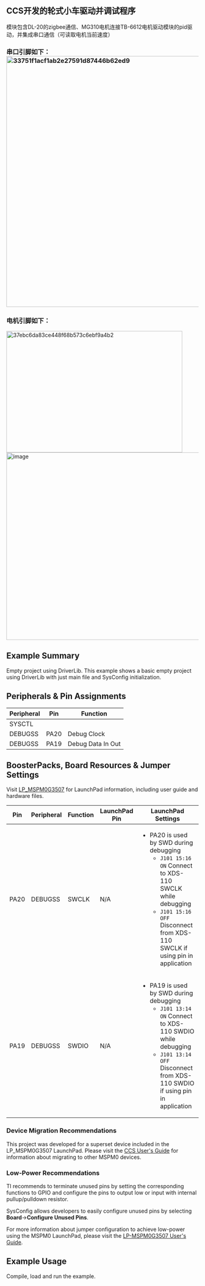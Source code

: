  ## CCS开发的轮式小车驱动并调试程序
模块包含DL-20的zigbee通信、MG310电机连接TB-6612电机驱动模块的pid驱动，并集成串口通信（可读取电机当前速度）
### 串口引脚如下：<img width="1133" height="657" alt="33751f1acf1ab2e27591d87446b62ed9" src="https://github.com/user-attachments/assets/2ef6e8ed-9873-47d2-bac7-7e74abf17a57" />
### 电机引脚如下：
<img width="461" height="318" alt="37ebc6da83ce448f68b573c6ebf9a4b2" src="https://github.com/user-attachments/assets/18380a41-3391-42b3-b41b-5483e099733c" /><img width="699" height="491" alt="image" src="https://github.com/user-attachments/assets/c7d014ef-9a23-4d91-9e16-362b51c79e33" />




## Example Summary

Empty project using DriverLib.
This example shows a basic empty project using DriverLib with just main file
and SysConfig initialization.

## Peripherals & Pin Assignments

| Peripheral | Pin | Function |
| --- | --- | --- |
| SYSCTL |  |  |
| DEBUGSS | PA20 | Debug Clock |
| DEBUGSS | PA19 | Debug Data In Out |

## BoosterPacks, Board Resources & Jumper Settings

Visit [LP_MSPM0G3507](https://www.ti.com/tool/LP-MSPM0G3507) for LaunchPad information, including user guide and hardware files.

| Pin | Peripheral | Function | LaunchPad Pin | LaunchPad Settings |
| --- | --- | --- | --- | --- |
| PA20 | DEBUGSS | SWCLK | N/A | <ul><li>PA20 is used by SWD during debugging<br><ul><li>`J101 15:16 ON` Connect to XDS-110 SWCLK while debugging<br><li>`J101 15:16 OFF` Disconnect from XDS-110 SWCLK if using pin in application</ul></ul> |
| PA19 | DEBUGSS | SWDIO | N/A | <ul><li>PA19 is used by SWD during debugging<br><ul><li>`J101 13:14 ON` Connect to XDS-110 SWDIO while debugging<br><li>`J101 13:14 OFF` Disconnect from XDS-110 SWDIO if using pin in application</ul></ul> |

### Device Migration Recommendations
This project was developed for a superset device included in the LP_MSPM0G3507 LaunchPad. Please
visit the [CCS User's Guide](https://software-dl.ti.com/msp430/esd/MSPM0-SDK/latest/docs/english/tools/ccs_ide_guide/doc_guide/doc_guide-srcs/ccs_ide_guide.html#sysconfig-project-migration)
for information about migrating to other MSPM0 devices.

### Low-Power Recommendations
TI recommends to terminate unused pins by setting the corresponding functions to
GPIO and configure the pins to output low or input with internal
pullup/pulldown resistor.

SysConfig allows developers to easily configure unused pins by selecting **Board**→**Configure Unused Pins**.

For more information about jumper configuration to achieve low-power using the
MSPM0 LaunchPad, please visit the [LP-MSPM0G3507 User's Guide](https://www.ti.com/lit/slau873).

## Example Usage

Compile, load and run the example.
